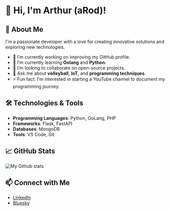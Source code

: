 # 👋 Hi, I'm Arthur (aRod)!

## 🚀 About Me
I'm a passionate developer with a love for creating innovative solutions and exploring new technologies.

- 🔭 I’m currently working on improving my GitHub profile.
- 🌱 I’m currently learning **Golang** and **Python**.
- 👯 I’m looking to collaborate on open-source projects.
- 💬 Ask me about **volleyball**, **IoT**, and **programming techniques**.
- ⚡ Fun fact: I'm interested in starting a YouTube channel to document my programming journey.

## 🛠️ Technologies & Tools

- **Programming Languages**: Python, GoLang, PHP
- **Frameworks**: Flask, FastAPI
- **Databases**: MongoDB
- **Tools**: VS Code, Git

## 📈 GitHub Stats
![My Github stats](https://github-readme-stats.vercel.app/api?username=aroddev&show_icons=true&theme=radical)

## 📫 Connect with Me

- [LinkedIn](https://www.linkedin.com/in/aroddev/)
- [Bluesky](https://bsky.app/profile/arod-ofc.bsky.social)

